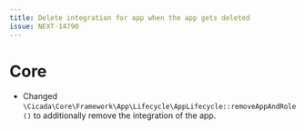 ```yaml
---
title: Delete integration for app when the app gets deleted
issue: NEXT-14790
---
```

# Core
* Changed `\Cicada\Core\Framework\App\Lifecycle\AppLifecycle::removeAppAndRole()` to additionally remove the integration of the app.
